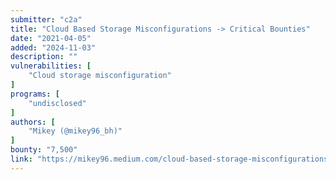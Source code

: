 ```yaml
---
submitter: "c2a"
title: "Cloud Based Storage Misconfigurations -> Critical Bounties"
date: "2021-04-05"
added: "2024-11-03"
description: ""
vulnerabilities: [
    "Cloud storage misconfiguration"
]
programs: [
    "undisclosed"
]
authors: [
    "Mikey (@mikey96_bh)"
]
bounty: "7,500"
link: "https://mikey96.medium.com/cloud-based-storage-misconfigurations-critical-bounties-361647f78a29"
---
```




